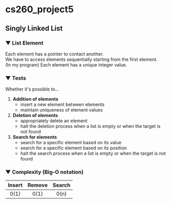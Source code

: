 # cs260_project5

## Singly Linked List

### ▼ List Element
Each element has a pointer to contact another.<br>
We have to access elements sequentially starting from the first element.<br>
(In my program) Each element has a unique integer value.

### ▼ Tests
Whether it's possible to...
1. **Addition of elements**
    - insert  a new element between elements
    - maintain uniqueness of element values
2. **Deletion of elements**
    - appropriately delete an element
    - halt the deletion process when a list is empty or when the target is not found
3. **Search for elements**
    - search for a specific element based on its value
    - search for a specific element based on its position
    - halt the search process when a list is empty or when the target is not found

### ▼ Complexity (Big-O notation)
|Insert|Remove|Search|
|:--:|:--:|:--:|
| 0(1) | 0(1) | 0(n) |
